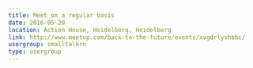 ```yaml
---
title: Meet on a regular basis
date: 2016-05-20
location: Action House, Heidelberg, Heidelberg
link: http://www.meetup.com/back-to-the-future/events/xvgdrlyvhbbc/
usergroup: smalltalkrn
type: usergroup
---
```

